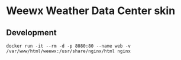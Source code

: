 # Weewx Weather Data Center skin

## Development

`docker run -it --rm -d -p 8080:80 --name web -v /var/www/html/weewx:/usr/share/nginx/html nginx`